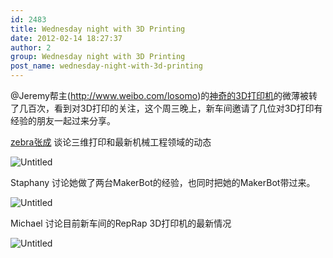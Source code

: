 ```yaml
---
id: 2483
title: Wednesday night with 3D Printing
date: 2012-02-14 18:27:37
author: 2
group: Wednesday night with 3D Printing
post_name: wednesday-night-with-3d-printing
---
```


@Jeremy帮主(http://www.weibo.com/losomo)的[神奇的3D打印机](http://www.weibo.com/1921559591/y51l2bvBe)的微薄被转了几百次，看到对3D打印的关注，这个周三晚上，新车间邀请了几位对3D打印有经验的朋友一起过来分享。

[zebra张成](http://otherstones.com/) 谈论三维打印和最新机械工程领域的动态

![Untitled](http://139.162.84.35/wp-content/uploads/2012/02/untitled3.jpg "untitled.jpg") 

Staphany 讨论她做了两台MakerBot的经验，也同时把她的MakerBot带过来。

![Untitled](http://139.162.84.35/wp-content/uploads/2012/02/untitled1.jpg "untitled.jpg") 

Michael 讨论目前新车间的RepRap 3D打印机的最新情况

![Untitled](http://139.162.84.35/wp-content/uploads/2012/02/untitled2.jpg "untitled.jpg")